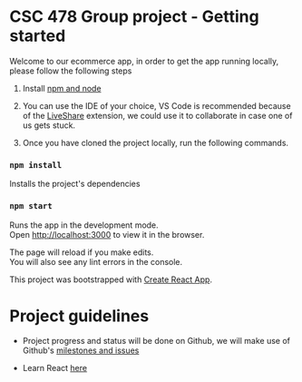 # CSC 478 Group project - Getting started

Welcome to our ecommerce app, in order to get the app running locally, please follow the following steps

1. Install [npm and node](https://docs.npmjs.com/downloading-and-installing-node-js-and-npm)

2. You can use the IDE of your choice, VS Code is recommended because of the [LiveShare](https://marketplace.visualstudio.com/items?itemName=MS-vsliveshare.vsliveshare) extension, we could use it to collaborate in case one of us gets stuck.

3. Once you have cloned the project locally, run the following commands.

### `npm install`

Installs the project's dependencies
### `npm start`

Runs the app in the development mode.\
Open [http://localhost:3000](http://localhost:3000) to view it in the browser.

The page will reload if you make edits.\
You will also see any lint errors in the console.


This project was bootstrapped with [Create React App](https://github.com/facebook/create-react-app).


# Project guidelines

- Project progress and status will be done on Github, we will make use of Github's [milestones and issues](https://guides.github.com/features/issues/)

- Learn React [here](https://reactjs.org/tutorial/tutorial.html)